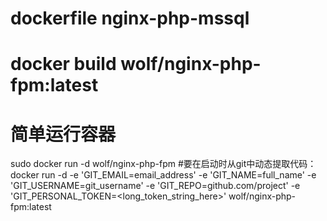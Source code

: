 # dockerfile nginx-php-mssql
# docker build wolf/nginx-php-fpm:latest
# 简单运行容器
sudo docker run -d wolf/nginx-php-fpm
#要在启动时从git中动态提取代码：
docker run -d -e 'GIT_EMAIL=email_address' -e 'GIT_NAME=full_name' -e 'GIT_USERNAME=git_username' -e 'GIT_REPO=github.com/project' -e 'GIT_PERSONAL_TOKEN=<long_token_string_here>' wolf/nginx-php-fpm:latest
